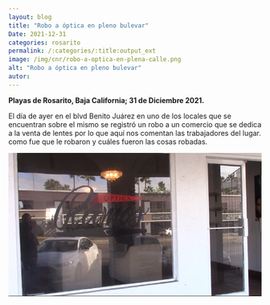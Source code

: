 ```yaml
---
layout: blog
title: "Robo a óptica en pleno bulevar"
Date: 2021-12-31
categories: rosarito
permalink: /:categories/:title:output_ext
image: /img/cnr/robo-a-optica-en-plena-calle.png
alt: "Robo a óptica en pleno bulevar"
autor:
---
```


**Playas de Rosarito, Baja California; 31 de Diciembre 2021.** 

El día de ayer en el blvd Benito Juárez en uno de los locales que se encuentran sobre el mismo se registró un robo a un comercio que se dedica a la venta de lentes por lo que aquí nos comentan las trabajadores del lugar.
como fue que le robaron y cuáles fueron las cosas robadas.

<div id="carouselExampleSlidesOnly" class="carousel slide" data-ride="carousel">
  <div class="carousel-inner">
    <div class="carousel-item active">
       <img class="d-block w-100" src="/img/cnr/robo-a-optica-en-plena-calle.png" loading="lazy"  alt="Robo a óptica en pleno bulevar">
    </div>
  </div>
</div>